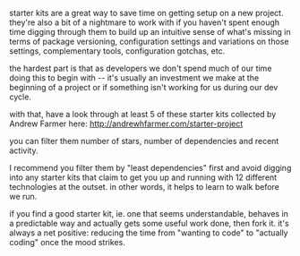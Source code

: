 starter kits are a great way to save time on getting setup on a new project.  they're also a bit of a nightmare to work with if you haven't spent enough time digging through them to build up an intuitive sense of what's missing in terms of package versioning, configuration settings and variations on those settings, complementary tools, configuration gotchas, etc.

the hardest part is that as developers we don't spend much of our time doing this to begin with -- it's usually an investment we make at the beginning of a project or if something isn't working for us during our dev cycle.

with that, have a look through at least 5 of these starter kits collected by Andrew Farmer here: http://andrewhfarmer.com/starter-project

you can filter them number of stars, number of dependencies and recent activity.  

I recommend you filter them by "least dependencies" first and avoid digging into any starter kits that claim to get you up and running with 12 different technologies at the outset.  in other words, it helps to learn to walk before we run.

if you find a good starter kit, ie. one that seems understandable, behaves in a predictable way and actually gets some useful work done, then fork it.  it's always a net positive: reducing the time from "wanting to code" to "actually coding" once the mood strikes.
